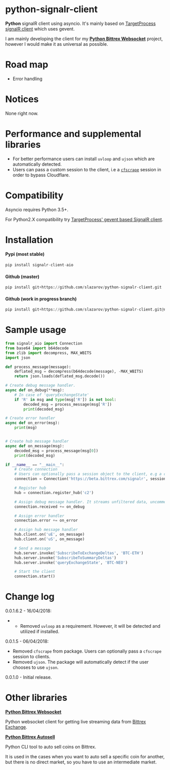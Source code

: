 # python-signalr-client
**Python** signalR client using asyncio.
It's mainly based on [TargetProcess signalR client](https://github.com/TargetProcess/signalr-client-py) which uses gevent.

I am mainly developing the client for my **[Python Bittrex Websocket](https://github.com/slazarov/python-bittrex-websocket)** project, however I would make it as universal as possible.

# Road map
- Error handling

# Notices
None right now.

# Performance and supplemental libraries
* For better performance users can install `uvloop` and `ujson` which are automatically detected.
* Users can pass a custom session to the client, i.e a [`cfscrape`](https://github.com/Anorov/cloudflare-scrape) session in order to bypass Cloudflare.

# Compatibility
Asyncio requires Python 3.5+.

For Python2.X compatibility try [TargetProcess' gevent based SignalR client](https://github.com/TargetProcess/signalr-client-py).

# Installation
#### Pypi (most stable)
```python
pip install signalr-client-aio
```
#### Github (master)
```python
pip install git+https://github.com/slazarov/python-signalr-client.git
```
#### Github (work in progress branch)
```python
pip install git+https://github.com/slazarov/python-signalr-client.git@next-version-number
```

# Sample usage
```python
from signalr_aio import Connection
from base64 import b64decode
from zlib import decompress, MAX_WBITS
import json

def process_message(message):
    deflated_msg = decompress(b64decode(message), -MAX_WBITS)
    return json.loads(deflated_msg.decode())

# Create debug message handler.
async def on_debug(**msg):
    # In case of 'queryExchangeState'
    if 'R' in msg and type(msg['R']) is not bool:
        decoded_msg = process_message(msg['R'])
        print(decoded_msg)

# Create error handler
async def on_error(msg):
    print(msg)


# Create hub message handler
async def on_message(msg):
    decoded_msg = process_message(msg[0])
    print(decoded_msg)

if __name__ == "__main__":
    # Create connection
    # Users can optionally pass a session object to the client, e.g a cfscrape session to bypass cloudflare.
    connection = Connection('https://beta.bittrex.com/signalr', session=None)

    # Register hub
    hub = connection.register_hub('c2')

    # Assign debug message handler. It streams unfiltered data, uncomment it to test.
    connection.received += on_debug

    # Assign error handler
    connection.error += on_error

    # Assign hub message handler
    hub.client.on('uE', on_message)
    hub.client.on('uS', on_message)

    # Send a message
    hub.server.invoke('SubscribeToExchangeDeltas', 'BTC-ETH')
    hub.server.invoke('SubscribeToSummaryDeltas')
    hub.server.invoke('queryExchangeState', 'BTC-NEO')

    # Start the client
    connection.start()
```

# Change log
0.0.1.6.2 - 16/04/2018:
* * Removed `uvloop` as a requirement. However, it will be detected and utilized if installed.

0.0.1.5 - 06/04/2018:
* Removed `cfscrape` from package. Users can optionally pass a `cfscrape` session to clients.
* Removed `ujson`. The package will automatically detect if the user chooses to use `ujson`.

0.0.1.0 - Initial release.

# Other libraries
**[Python Bittrex Websocket](https://github.com/slazarov/python-bittrex-websocket)**

Python websocket client for getting live streaming data from [Bittrex Exchange](http://bittrex.com).


**[Python Bittrex Autosell](https://github.com/slazarov/python-bittrex-autosell)**

Python CLI tool to auto sell coins on Bittrex.

It is used in the cases when you want to auto sell a specific coin for another, but there is no direct market, so you have to use an intermediate market.